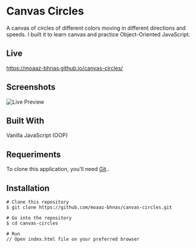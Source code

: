 # Canvas Circles
A canvas of circles of different colors moving in different directions and speeds. I built it to learn canvas and practice Object-Oriented JavaScript.

## Live
https://moaaz-bhnas.github.io/canvas-circles/
 
## Screenshots
![Live Preview](https://media.giphy.com/media/KZx54L1EKk13syGQ3C/giphy.gif)

## Built With
Vanilla JavaScript (OOP)

## Requeriments
To clone this application, you'll need [Git](https://git-scm.com/)..

## Installation
```
# Clone this repository
$ git clone https://github.com/moaaz-bhnas/canvas-circles.git

# Go into the repository
$ cd canvas-circles

# Run
// Open index.html file on your preferred browser
```
